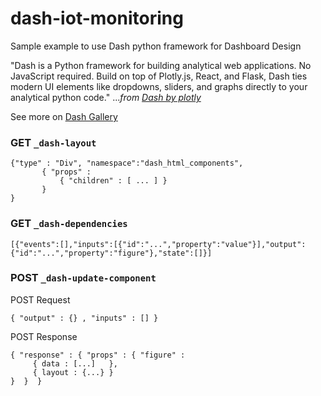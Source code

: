 # dash-iot-monitoring

Sample example to use Dash python framework for Dashboard Design

"Dash is a Python framework for building analytical web applications. No JavaScript required. Build on top of Plotly.js, React, and Flask, Dash ties modern UI elements like dropdowns, sliders, and graphs directly to your analytical python code." ..._from [Dash by plotly](https://plot.ly/products/dash/)_

See more on [Dash Gallery](https://dash.plot.ly/gallery)

### GET `_dash-layout`

```
{"type" : "Div", "namespace":"dash_html_components", 
       { "props" :
           { "children" : [ ... ] }
       }
}
```

### GET `_dash-dependencies`

```
[{"events":[],"inputs":[{"id":"...","property":"value"}],"output":{"id":"...","property":"figure"},"state":[]}]

```
### POST `_dash-update-component`

POST Request
```
{ "output" : {} , "inputs" : [] }
```

POST Response
```
{ "response" : { "props" : { "figure" :
     { data : [...]   },
     { layout : {...} }
}  }  }
```
           

